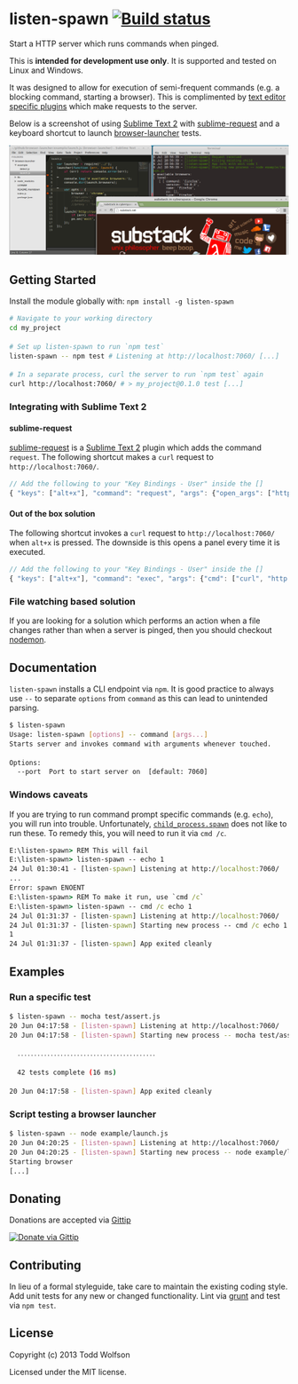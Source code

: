 # listen-spawn [![Build status](https://travis-ci.org/twolfson/listen-spawn.png?branch=master)](https://travis-ci.org/twolfson/listen-spawn)

Start a HTTP server which runs commands when pinged.

This is **intended for development use only**. It is supported and tested on Linux and Windows.

It was designed to allow for execution of semi-frequent commands (e.g. a blocking command, starting a browser). This is complimented by [text editor specific plugins][plugins] which make requests to the server.

Below is a screenshot of using [Sublime Text 2][subl] with [sublime-request][request] and a keyboard shortcut to launch [browser-launcher][launcher] tests.

![Sublime Text 2 using sublime-request and browser-launcher][screenshot]

[plugins]: #sublime-text-plugin
[subl]: http://sublimetext.com/
[screenshot]: screenshot.png
[launcher]: https://github.com/substack/browser-launcher

## Getting Started
Install the module globally with: `npm install -g listen-spawn`

```sh
# Navigate to your working directory
cd my_project

# Set up listen-spawn to run `npm test`
listen-spawn -- npm test # Listening at http://localhost:7060/ [...]

# In a separate process, curl the server to run `npm test` again
curl http://localhost:7060/ # > my_project@0.1.0 test [...]
```

### Integrating with Sublime Text 2
#### sublime-request
[sublime-request][request] is a [Sublime Text 2][subl] plugin which adds the command `request`. The following shortcut makes a `curl` request to `http://localhost:7060/`.

```js
// Add the following to your "Key Bindings - User" inside the []
{ "keys": ["alt+x"], "command": "request", "args": {"open_args": ["http://localhost:7060/"]} }
```

[request]: https://github.com/twolfson/sublime-request

#### Out of the box solution
The following shortcut invokes a `curl` request to `http://localhost:7060/` when `alt+x` is pressed. The downside is this opens a panel every time it is executed.

```js
// Add the following to your "Key Bindings - User" inside the []
{ "keys": ["alt+x"], "command": "exec", "args": {"cmd": ["curl", "http://localhost:7060/"]} }
```

### File watching based solution
If you are looking for a solution which performs an action when a file changes rather than when a server is pinged, then you should checkout [nodemon][].

[nodemon]: https://github.com/remy/nodemon

## Documentation
`listen-spawn` installs a CLI endpoint via `npm`. It is good practice to always use `--` to separate `options` from `command` as this can lead to unintended parsing.

```sh
$ listen-spawn
Usage: listen-spawn [options] -- command [args...]
Starts server and invokes command with arguments whenever touched.

Options:
  --port  Port to start server on  [default: 7060]
```

### Windows caveats
If you are trying to run command prompt specific commands (e.g. `echo`), you will run into trouble. Unfortunately, [`child_process.spawn`][cp-spawn] does not like to run these. To remedy this, you will need to run it via `cmd /c`.

```bat
E:\listen-spawn> REM This will fail
E:\listen-spawn> listen-spawn -- echo 1
24 Jul 01:30:41 - [listen-spawn] Listening at http://localhost:7060/
...
Error: spawn ENOENT
E:\listen-spawn> REM To make it run, use `cmd /c`
E:\listen-spawn> listen-spawn -- cmd /c echo 1
24 Jul 01:31:37 - [listen-spawn] Listening at http://localhost:7060/
24 Jul 01:31:37 - [listen-spawn] Starting new process -- cmd /c echo 1
1
24 Jul 01:31:37 - [listen-spawn] App exited cleanly
```

[cp-spawn]: http://nodejs.org/api/child_process.html#child_process_child_process_spawn_command_args_options

## Examples
### Run a specific test
```sh
$ listen-spawn -- mocha test/assert.js
20 Jun 04:17:58 - [listen-spawn] Listening at http://localhost:7060/
20 Jun 04:17:58 - [listen-spawn] Starting new process -- mocha test/assert.js

  ․․․․․․․․․․․․․․․․․․․․․․․․․․․․․․․․․․․․․․․․․․

  42 tests complete (16 ms)

20 Jun 04:17:58 - [listen-spawn] App exited cleanly
```

### Script testing a browser launcher
```sh
$ listen-spawn -- node example/launch.js
20 Jun 04:20:25 - [listen-spawn] Listening at http://localhost:7060/
20 Jun 04:20:25 - [listen-spawn] Starting new process -- node example/launch.js
Starting browser
[...]
```

## Donating
Donations are accepted via [Gittip][gittip]

[![Donate via Gittip](http://badgr.co/gittip/twolfson.png)][gittip]

[gittip]: https://www.gittip.com/twolfson/

## Contributing
In lieu of a formal styleguide, take care to maintain the existing coding style. Add unit tests for any new or changed functionality. Lint via [grunt](https://github.com/gruntjs/grunt) and test via `npm test`.

## License
Copyright (c) 2013 Todd Wolfson

Licensed under the MIT license.
